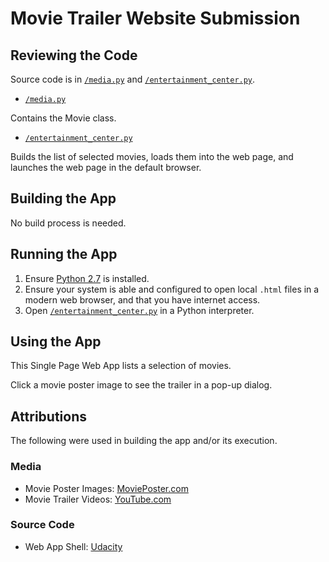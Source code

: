 # Movie Trailer Website Submission

## Reviewing the Code

Source code is in [`/media.py`](media.py) and [`/entertainment_center.py`](entertainment_center.py).

- [`/media.py`](media.py)

Contains the Movie class.

- [`/entertainment_center.py`](entertainment_center.py)

Builds the list of selected movies, loads them into the web page, and launches the web page in the default browser.

## Building the App

No build process is needed.

## Running the App

1. Ensure [Python 2.7](https://www.python.org/downloads/) is installed.
2. Ensure your system is able and configured to open local `.html` files in a modern web browser, and that you have internet access.
3. Open [`/entertainment_center.py`](entertainment_center.py) in a Python interpreter.

## Using the App

This Single Page Web App lists a selection of movies.

Click a movie poster image to see the trailer in a pop-up dialog.

## Attributions

The following were used in building the app and/or its execution.

### Media

- Movie Poster Images: [MoviePoster.com](http://www.movieposter.com)
- Movie Trailer Videos: [YouTube.com](http://www.youtube.com)

### Source Code

- Web App Shell: [Udacity](https://www.udacity.com/)
